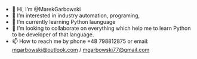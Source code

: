 - 👋 Hi, I’m @MarekGarbowski
- 👀 I’m interested in industry automation, programing, 
- 🌱 I’m currently learning Python launguage
- 💞️ I’m looking to collaborate on everything which help me to learn Python to be developer of that language.
- 📫 How to reach me by phone +48 798812875 or email: mgarbowski@outlook.com / mgarbowski77@gmail.com

<!---
MarekGarbowski/MarekGarbowski is a ✨ special ✨ repository because its `README.md` (this file) appears on your GitHub profile.
You can click the Preview link to take a look at your changes.
--->
